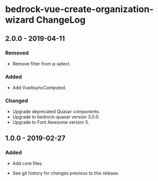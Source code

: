 # bedrock-vue-create-organization-wizard ChangeLog

## 2.0.0 - 2019-04-11

### Removed
- Remove filter from q-select.

### Added
- Add VueAsyncComputed.

### Changed
- Upgrade deprecated Quasar components.
- Upgrade to bedrock-quasar version 3.0.0.
- Upgrade to Font Awesome version 5.

## 1.0.0 - 2019-02-27

### Added
- Add core files.

- See git history for changes previous to this release.
